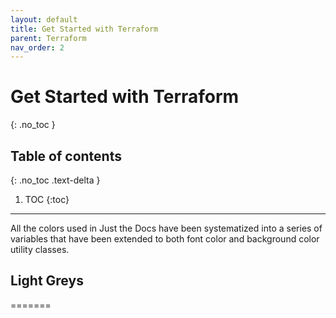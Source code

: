```yaml
---
layout: default
title: Get Started with Terraform
parent: Terraform
nav_order: 2
---
```


# Get Started with Terraform
{: .no_toc }

## Table of contents
{: .no_toc .text-delta }

1. TOC
{:toc}

---

All the colors used in Just the Docs have been systematized into a series of variables that have been extended to both font color and background color utility classes.

## Light Greys
=======

